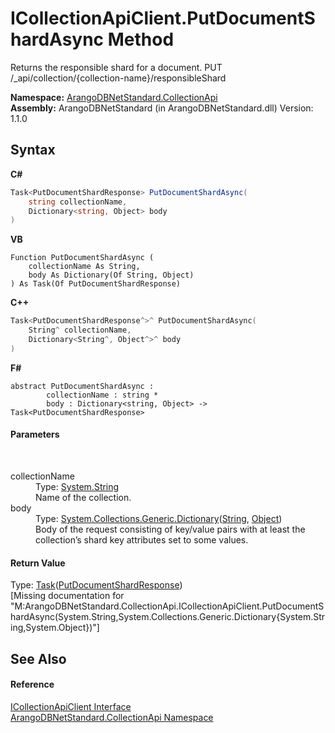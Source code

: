 # ICollectionApiClient.PutDocumentShardAsync Method 
 

Returns the responsible shard for a document. PUT /_api/collection/{collection-name}/responsibleShard

**Namespace:**&nbsp;<a href="3dcc286c-06c5-3dac-bfbd-fb449b69cd48">ArangoDBNetStandard.CollectionApi</a><br />**Assembly:**&nbsp;ArangoDBNetStandard (in ArangoDBNetStandard.dll) Version: 1.1.0

## Syntax

**C#**<br />
``` C#
Task<PutDocumentShardResponse> PutDocumentShardAsync(
	string collectionName,
	Dictionary<string, Object> body
)
```

**VB**<br />
``` VB
Function PutDocumentShardAsync ( 
	collectionName As String,
	body As Dictionary(Of String, Object)
) As Task(Of PutDocumentShardResponse)
```

**C++**<br />
``` C++
Task<PutDocumentShardResponse^>^ PutDocumentShardAsync(
	String^ collectionName, 
	Dictionary<String^, Object^>^ body
)
```

**F#**<br />
``` F#
abstract PutDocumentShardAsync : 
        collectionName : string * 
        body : Dictionary<string, Object> -> Task<PutDocumentShardResponse> 

```


#### Parameters
&nbsp;<dl><dt>collectionName</dt><dd>Type: <a href="https://docs.microsoft.com/dotnet/api/system.string" target="_blank" rel="noopener noreferrer">System.String</a><br />Name of the collection.</dd><dt>body</dt><dd>Type: <a href="https://docs.microsoft.com/dotnet/api/system.collections.generic.dictionary-2" target="_blank" rel="noopener noreferrer">System.Collections.Generic.Dictionary</a>(<a href="https://docs.microsoft.com/dotnet/api/system.string" target="_blank" rel="noopener noreferrer">String</a>, <a href="https://docs.microsoft.com/dotnet/api/system.object" target="_blank" rel="noopener noreferrer">Object</a>)<br />Body of the request consisting of key/value pairs with at least the collection’s shard key attributes set to some values.</dd></dl>

#### Return Value
Type: <a href="https://docs.microsoft.com/dotnet/api/system.threading.tasks.task-1" target="_blank" rel="noopener noreferrer">Task</a>(<a href="e4c268b0-1d5e-fcc6-b740-20a0f13f54c4">PutDocumentShardResponse</a>)<br />\[Missing <returns> documentation for "M:ArangoDBNetStandard.CollectionApi.ICollectionApiClient.PutDocumentShardAsync(System.String,System.Collections.Generic.Dictionary{System.String,System.Object})"\]

## See Also


#### Reference
<a href="115f8915-6e26-9f19-8c7f-b11fd4b90e27">ICollectionApiClient Interface</a><br /><a href="3dcc286c-06c5-3dac-bfbd-fb449b69cd48">ArangoDBNetStandard.CollectionApi Namespace</a><br />